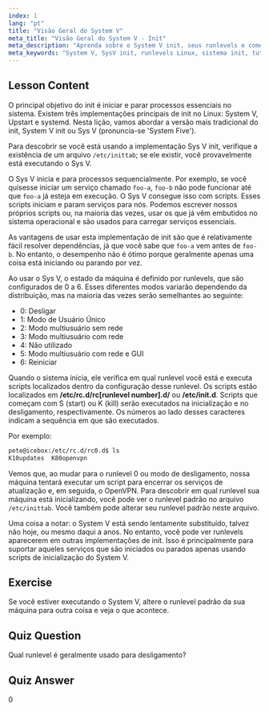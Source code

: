 ```yaml
---
index: 1
lang: "pt"
title: "Visão Geral do System V"
meta_title: "Visão Geral do System V - Init"
meta_description: "Aprenda sobre o System V init, seus runlevels e como ele gerencia processos no Linux. Entenda os conceitos básicos do SysV para usuários iniciantes e intermediários."
meta_keywords: "System V, SysV init, runlevels Linux, sistema init, tutorial Linux, guia para iniciantes, gerenciamento de processos"
---
```


## Lesson Content

O principal objetivo do init é iniciar e parar processos essenciais no sistema. Existem três implementações principais de init no Linux: System V, Upstart e systemd. Nesta lição, vamos abordar a versão mais tradicional do init, System V init ou Sys V (pronuncia-se 'System Five').

Para descobrir se você está usando a implementação Sys V init, verifique a existência de um arquivo `/etc/inittab`; se ele existir, você provavelmente está executando o Sys V.

O Sys V inicia e para processos sequencialmente. Por exemplo, se você quisesse iniciar um serviço chamado `foo-a`, `foo-b` não pode funcionar até que `foo-a` já esteja em execução. O Sys V consegue isso com scripts. Esses scripts iniciam e param serviços para nós. Podemos escrever nossos próprios scripts ou, na maioria das vezes, usar os que já vêm embutidos no sistema operacional e são usados para carregar serviços essenciais.

As vantagens de usar esta implementação de init são que é relativamente fácil resolver dependências, já que você sabe que `foo-a` vem antes de `foo-b`. No entanto, o desempenho não é ótimo porque geralmente apenas uma coisa está iniciando ou parando por vez.

Ao usar o Sys V, o estado da máquina é definido por runlevels, que são configurados de 0 a 6. Esses diferentes modos variarão dependendo da distribuição, mas na maioria das vezes serão semelhantes ao seguinte:

- 0: Desligar
- 1: Modo de Usuário Único
- 2: Modo multiusuário sem rede
- 3: Modo multiusuário com rede
- 4: Não utilizado
- 5: Modo multiusuário com rede e GUI
- 6: Reiniciar

Quando o sistema inicia, ele verifica em qual runlevel você está e executa scripts localizados dentro da configuração desse runlevel. Os scripts estão localizados em **/etc/rc.d/rc[runlevel number].d/** ou **/etc/init.d**. Scripts que começam com S (start) ou K (kill) serão executados na inicialização e no desligamento, respectivamente. Os números ao lado desses caracteres indicam a sequência em que são executados.

Por exemplo:

```bash
pete@icebox:/etc/rc.d/rc0.d$ ls
K10updates  K80openvpn
```

Vemos que, ao mudar para o runlevel 0 ou modo de desligamento, nossa máquina tentará executar um script para encerrar os serviços de atualização e, em seguida, o OpenVPN. Para descobrir em qual runlevel sua máquina está inicializando, você pode ver o runlevel padrão no arquivo `/etc/inittab`. Você também pode alterar seu runlevel padrão neste arquivo.

Uma coisa a notar: o System V está sendo lentamente substituído, talvez não hoje, ou mesmo daqui a anos. No entanto, você pode ver runlevels aparecerem em outras implementações de init. Isso é principalmente para suportar aqueles serviços que são iniciados ou parados apenas usando scripts de inicialização do System V.

## Exercise

Se você estiver executando o System V, altere o runlevel padrão da sua máquina para outra coisa e veja o que acontece.

## Quiz Question

Qual runlevel é geralmente usado para desligamento?

## Quiz Answer

0
